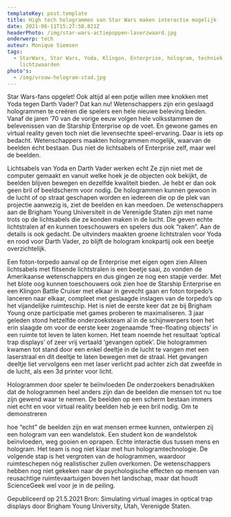 ```yaml
---
templateKey: post.template
title: High tech hologrammen van Star Wars maken interactie mogelijk
date: 2021-06-11T15:27:58.821Z
headerPhoto: /img/star-wars-actiepoppen-laserzwaard.jpg
onderwerp: tech
auteur: Monique Siemsen
tags:
  - StarWars, Star Wars, Yoda, Klingon, Enterprise, hologram, techniek,
    lichtzwaarden
photo's:
  - /img/vrouw-hologram-stad.jpg
---
```

Star Wars-fans opgelet! Ook altijd al een potje willen mee knokken met Yoda tegen Darth
Vader? Dat kan nu! Wetenschappers zijn erin geslaagd hologrammen te creëren die
spelers een hele nieuwe beleving bieden.
Vanaf de jaren ‘70 van de vorige eeuw volgen hele volksstammen de belevenissen van de
Starship Enterprise op de voet. En gewone games en virtual reality geven toch niet die
levensechte speel-ervaring. Daar is iets op bedacht. Wetenschappers maakten
hologrammen mogelijk, waarvan de beelden écht bestaan. Dus niet de lichtsabels of
Enterprise zelf, maar wel de beelden.

Lichtsabels van Yoda en Darth Vader werken echt
Ze zijn niet met de computer gemaakt en vanuit welke hoek je de objecten ook bekijkt, de
beelden blijven bewegen en dezelfde kwaliteit bieden. Je hebt er dan ook geen bril of
beeldscherm voor nodig. De hologrammen kunnen gewoon in de lucht of op straat
geschapen worden en iedereen die op de plek van projectie aanwezig is, ziet de beelden
en kan meedoen.
De wetenschappers aan de Brigham Young Universiteit in de Verenigde Staten zijn met
name trots op de lichtsabels die ze konden maken in de lucht. Die geven echte lichtstralen
af en kunnen toeschouwers en spelers dus ook “raken”. Aan de details is ook gedacht. De
uitvinders maakten groene lichtstralen voor Yoda en rood voor Darth Vader, zo blijft de
hologram knokpartij ook een beetje overzichtelijk.

Een foton-torpedo aanval op de Enterprise met eigen ogen zien
Alleen lichtsabels met flitsende lichtstralen is een beetje saai, zo vonden de Amerikaanse
wetenschappers en dus gingen ze nog een stapje verder. Met het blote oog kunnen
toeschouwers ook zien hoe de Starship Enterprise en een Klingon Battle Cruiser met
elkaar in gevecht gaan en foton torpedo’s lanceren naar elkaar, compleet met geslaagde
inslagen van de torpedo’s op het vijandelijke ruimteschip.
Het is niet de eerste keer dat ze bij Brigham Young onze participatie met games proberen
te maximaliseren. 3 jaar geleden stond hetzelfde onderzoeksteam al in de schijnwerpers
toen het erin slaagde om voor de eerste keer zogenaamde ‘free-floating objects’ in een
ruimte tot leven te laten komen. Het team noemde het resultaat ‘optical trap displays’ of
zeer vrij vertaald ‘gevangen optiek’. Die hologrammen kwamen tot stand door een enkel
deeltje in de lucht te vangen met een laserstraal en dit deeltje te laten bewegen met de
straal. Het gevangen deeltje liet vervolgens een met laser verlicht pad achter zich dat
zweefde in de lucht, als een 3d printer voor licht.

Hologrammen door speler te beïnvloeden
De onderzoekers benadrukken dat de hologrammen heel anders zijn dan de beelden die
mensen tot nu toe zijn gewend waar te nemen. De beelden op een scherm bestaan
immers niet echt en voor virtual reality beelden heb je een bril nodig. Om te demonstreren

hoe “echt” de beelden zijn en wat mensen ermee kunnen, ontwierpen zij een hologram
van een wandelstok. Een student kon de wandelstok beïnvloeden, weg gooien en
oprapen. Echte interactie dus tussen mens en hologram.
Het team is nog niet klaar met hun hologramtechnologie. De volgende stap is het
vergroten van de hologrammen, waardoor ruimteschepen nóg realistischer zullen
overkomen. De wetenschappers hebben nog niet gekeken naar de psychologische
effecten op mensen van reusachtige ruimtevaartuigen boven het landschap, maar dat
houdt ScienceGeek wel voor je in de peiling.

Gepubliceerd op 21.5.2021
Bron: Simulating virtual images in optical trap displays door Brigham Young University, Utah,
Verenigde Staten.